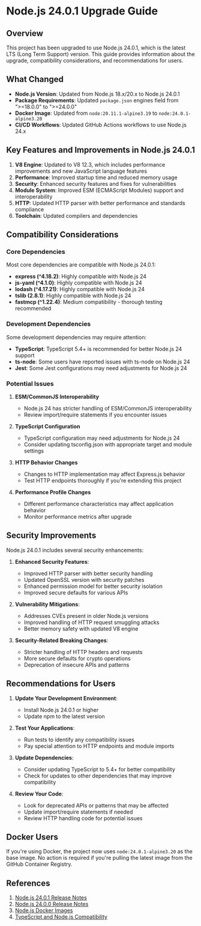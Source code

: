 # Node.js 24.0.1 Upgrade Guide

## Overview

This project has been upgraded to use Node.js 24.0.1, which is the latest LTS (Long Term Support) version. This guide provides information about the upgrade, compatibility considerations, and recommendations for users.

## What Changed

- **Node.js Version**: Updated from Node.js 18.x/20.x to Node.js 24.0.1
- **Package Requirements**: Updated `package.json` engines field from ">=18.0.0" to ">=24.0.0"
- **Docker Image**: Updated from `node:20.11.1-alpine3.19` to `node:24.0.1-alpine3.20`
- **CI/CD Workflows**: Updated GitHub Actions workflows to use Node.js 24.x

## Key Features and Improvements in Node.js 24.0.1

1. **V8 Engine**: Updated to V8 12.3, which includes performance improvements and new JavaScript language features
2. **Performance**: Improved startup time and reduced memory usage
3. **Security**: Enhanced security features and fixes for vulnerabilities
4. **Module System**: Improved ESM (ECMAScript Modules) support and interoperability
5. **HTTP**: Updated HTTP parser with better performance and standards compliance
6. **Toolchain**: Updated compilers and dependencies

## Compatibility Considerations

### Core Dependencies

Most core dependencies are compatible with Node.js 24.0.1:

- **express (^4.18.2)**: Highly compatible with Node.js 24
- **js-yaml (^4.1.0)**: Highly compatible with Node.js 24
- **lodash (^4.17.21)**: Highly compatible with Node.js 24
- **tslib (2.8.1)**: Highly compatible with Node.js 24
- **fastmcp (^1.22.4)**: Medium compatibility - thorough testing recommended

### Development Dependencies

Some development dependencies may require attention:

- **TypeScript**: TypeScript 5.4+ is recommended for better Node.js 24 support
- **ts-node**: Some users have reported issues with ts-node on Node.js 24
- **Jest**: Some Jest configurations may need adjustments for Node.js 24

### Potential Issues

1. **ESM/CommonJS Interoperability**
   - Node.js 24 has stricter handling of ESM/CommonJS interoperability
   - Review import/require statements if you encounter issues

2. **TypeScript Configuration**
   - TypeScript configuration may need adjustments for Node.js 24
   - Consider updating tsconfig.json with appropriate target and module settings

3. **HTTP Behavior Changes**
   - Changes to HTTP implementation may affect Express.js behavior
   - Test HTTP endpoints thoroughly if you're extending this project

4. **Performance Profile Changes**
   - Different performance characteristics may affect application behavior
   - Monitor performance metrics after upgrade

## Security Improvements

Node.js 24.0.1 includes several security enhancements:

1. **Enhanced Security Features**:
   - Improved HTTP parser with better security handling
   - Updated OpenSSL version with security patches
   - Enhanced permission model for better security isolation
   - Improved secure defaults for various APIs

2. **Vulnerability Mitigations**:
   - Addresses CVEs present in older Node.js versions
   - Improved handling of HTTP request smuggling attacks
   - Better memory safety with updated V8 engine

3. **Security-Related Breaking Changes**:
   - Stricter handling of HTTP headers and requests
   - More secure defaults for crypto operations
   - Deprecation of insecure APIs and patterns

## Recommendations for Users

1. **Update Your Development Environment**:
   - Install Node.js 24.0.1 or higher
   - Update npm to the latest version

2. **Test Your Applications**:
   - Run tests to identify any compatibility issues
   - Pay special attention to HTTP endpoints and module imports

3. **Update Dependencies**:
   - Consider updating TypeScript to 5.4+ for better compatibility
   - Check for updates to other dependencies that may improve compatibility

4. **Review Your Code**:
   - Look for deprecated APIs or patterns that may be affected
   - Update import/require statements if needed
   - Review HTTP handling code for potential issues

## Docker Users

If you're using Docker, the project now uses `node:24.0.1-alpine3.20` as the base image. No action is required if you're pulling the latest image from the GitHub Container Registry.

## References

1. [Node.js 24.0.1 Release Notes](https://nodejs.org/en/blog/release/v24.0.1)
2. [Node.js 24.0.0 Release Notes](https://nodejs.org/en/blog/release/v24.0.0)
3. [Node.js Docker Images](https://hub.docker.com/_/node)
4. [TypeScript and Node.js Compatibility](https://github.com/microsoft/TypeScript/wiki/Node.js-Support)